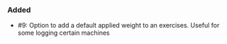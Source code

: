### Added

- #9: Option to add a default applied weight to an exercises. Useful for some logging certain machines

